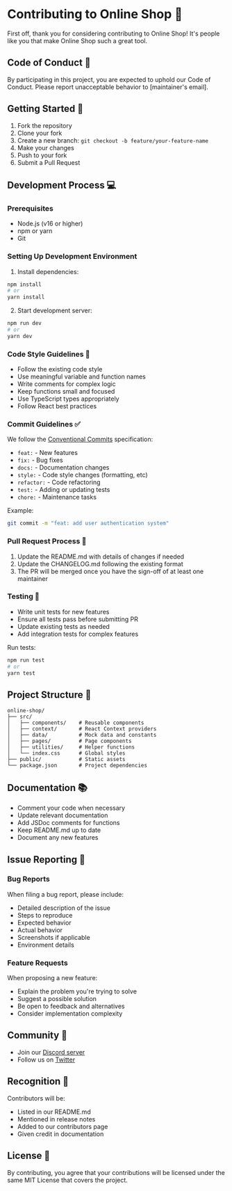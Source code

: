 # Contributing to Online Shop 🤝

First off, thank you for considering contributing to Online Shop! It's people like you that make Online Shop such a great tool.

## Code of Conduct 📜

By participating in this project, you are expected to uphold our Code of Conduct. Please report unacceptable behavior to [maintainer's email].

## Getting Started 🚀

1. Fork the repository
2. Clone your fork
3. Create a new branch: `git checkout -b feature/your-feature-name`
4. Make your changes
5. Push to your fork
6. Submit a Pull Request

## Development Process 💻

### Prerequisites

- Node.js (v16 or higher)
- npm or yarn
- Git

### Setting Up Development Environment

1. Install dependencies:
```bash
npm install
# or
yarn install
```

2. Start development server:
```bash
npm run dev
# or
yarn dev
```

### Code Style Guidelines 📝

- Follow the existing code style
- Use meaningful variable and function names
- Write comments for complex logic
- Keep functions small and focused
- Use TypeScript types appropriately
- Follow React best practices

### Commit Guidelines ✅

We follow the [Conventional Commits](https://www.conventionalcommits.org/) specification:

- `feat:` - New features
- `fix:` - Bug fixes
- `docs:` - Documentation changes
- `style:` - Code style changes (formatting, etc)
- `refactor:` - Code refactoring
- `test:` - Adding or updating tests
- `chore:` - Maintenance tasks

Example:
```bash
git commit -m "feat: add user authentication system"
```

### Pull Request Process 🔄

1. Update the README.md with details of changes if needed
2. Update the CHANGELOG.md following the existing format
3. The PR will be merged once you have the sign-off of at least one maintainer

### Testing 🧪

- Write unit tests for new features
- Ensure all tests pass before submitting PR
- Update existing tests as needed
- Add integration tests for complex features

Run tests:
```bash
npm run test
# or
yarn test
```

## Project Structure 📁

```
online-shop/
├── src/
│   ├── components/    # Reusable components
│   ├── context/       # React Context providers
│   ├── data/          # Mock data and constants
│   ├── pages/         # Page components
│   ├── utilities/     # Helper functions
│   └── index.css      # Global styles
├── public/            # Static assets
└── package.json       # Project dependencies
```

## Documentation 📚

- Comment your code when necessary
- Update relevant documentation
- Add JSDoc comments for functions
- Keep README.md up to date
- Document any new features

## Issue Reporting 🐛

### Bug Reports

When filing a bug report, please include:

- Detailed description of the issue
- Steps to reproduce
- Expected behavior
- Actual behavior
- Screenshots if applicable
- Environment details

### Feature Requests

When proposing a new feature:

- Explain the problem you're trying to solve
- Suggest a possible solution
- Be open to feedback and alternatives
- Consider implementation complexity

## Community 👥

- Join our [Discord server](https://discord.gg/aVMWfSKA)
- Follow us on [Twitter](https://twitter.com/iemafzalhassan)

## Recognition 🌟

Contributors will be:

- Listed in our README.md
- Mentioned in release notes
- Added to our contributors page
- Given credit in documentation


## License 📄

By contributing, you agree that your contributions will be licensed under the same MIT License that covers the project. 